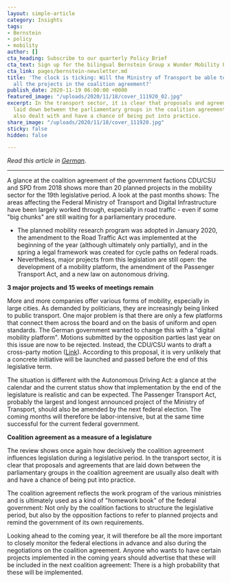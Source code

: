 ```yaml
---
layout: simple-article
category: Insights
tags:
- Bernstein
- policy
- mobility
author: []
cta_heading: Subscribe to our quarterly Policy Brief
cta_text: Sign up for the bilingual Bernstein Group x Wunder Mobility Policy Brief, a quarterly round-up featuring fascinating articles on mobility, tech, the role of cities and regulation.
cta_link: pages/bernstein-newsletter.md
title: 'The clock is ticking: Will the Ministry of Transport be able to implement
  all the projects in the coalition agreement?'
publish_date: 2020-11-19 06:00:00 +0000
featured_image: "/uploads/2020/11/18/cover_111920_02.jpg"
excerpt: In the transport sector, it is clear that proposals and agreements that are
  laid down between the parliamentary groups in the coalition agreement are usually
  also dealt with and have a chance of being put into practice.
share_image: "/uploads/2020/11/18/cover_111920.jpg"
sticky: false
hidden: false

---
```

_Read this article in_ [_German_](https://bernstein-group.com/2020/11/19/die-uhr-tickt-verkehrsministerium/).

***

A glance at the coalition agreement of the government factions CDU/CSU and SPD from 2018 shows more than 20 planned projects in the mobility sector for the 19th legislative period. A look at the past months shows: The areas affecting the Federal Ministry of Transport and Digital Infrastructure have been largely worked through, especially in road traffic - even if some "big chunks" are still waiting for a parliamentary procedure.

* The planned mobility research program was adopted in January 2020, the amendment to the Road Traffic Act was implemented at the beginning of the year (although ultimately only partially), and in the spring a legal framework was created for cycle paths on federal roads.
* Nevertheless, major projects from this legislation are still open: the development of a mobility platform, the amendment of the Passenger Transport Act, and a new law on autonomous driving.

**3 major projects and 15 weeks of meetings remain**

More and more companies offer various forms of mobility, especially in large cities. As demanded by politicians, they are increasingly being linked to public transport. One major problem is that there are only a few platforms that connect them across the board and on the basis of uniform and open standards. The German government wanted to change this with a "digital mobility platform". Motions submitted by the opposition parties last year on this issue are now to be rejected. Instead, the CDU/CSU wants to draft a cross-party motion ([Link](https://dip21.bundestag.de/dip21/btd/19/239/1923921.pdf)). According to this proposal, it is very unlikely that a concrete initiative will be launched and passed before the end of this legislative term.

The situation is different with the Autonomous Driving Act: a glance at the calendar and the current status show that implementation by the end of the legislature is realistic and can be expected. The Passenger Transport Act, probably the largest and longest announced project of the Ministry of Transport, should also be amended by the next federal election. The coming months will therefore be labor-intensive, but at the same time successful for the current federal government.

**Coalition agreement as a measure of a legislature**

The review shows once again how decisively the coalition agreement influences legislation during a legislative period. In the transport sector, it is clear that proposals and agreements that are laid down between the parliamentary groups in the coalition agreement are usually also dealt with and have a chance of being put into practice.

The coalition agreement reflects the work program of the various ministries and is ultimately used as a kind of "homework book" of the federal government: Not only by the coalition factions to structure the legislative period, but also by the opposition factions to refer to planned projects and remind the government of its own requirements.

Looking ahead to the coming year, it will therefore be all the more important to closely monitor the federal elections in advance and also during the negotiations on the coalition agreement. Anyone who wants to have certain projects implemented in the coming years should advertise that these will be included in the next coalition agreement: There is a high probability that these will be implemented.